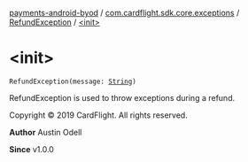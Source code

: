 [payments-android-byod](../../index.md) / [com.cardflight.sdk.core.exceptions](../index.md) / [RefundException](index.md) / [&lt;init&gt;](./-init-.md)

# &lt;init&gt;

`RefundException(message: `[`String`](https://kotlinlang.org/api/latest/jvm/stdlib/kotlin/-string/index.html)`)`

RefundException is used to throw exceptions during a refund.

Copyright © 2019 CardFlight. All rights reserved.

**Author**
Austin Odell

**Since**
v1.0.0

